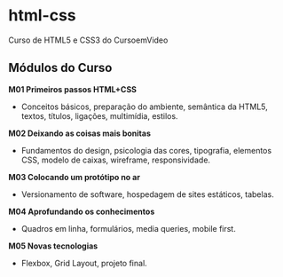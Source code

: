 # html-css
 Curso de HTML5 e CSS3 do CursoemVideo

## Módulos do Curso

**M01 Primeiros passos HTML+CSS**
* Conceitos básicos, preparação do ambiente, semântica da HTML5, textos, títulos, ligações, multimídia, estilos.

**M02 Deixando as coisas mais bonitas**
* Fundamentos do design, psicologia das cores, tipografia, elementos CSS, modelo de caixas, wireframe, responsividade.

**M03 Colocando um protótipo no ar**
* Versionamento de software, hospedagem de sites estáticos, tabelas.

**M04 Aprofundando os conhecimentos**
* Quadros em linha, formulários, media queries, mobile first.

**M05 Novas tecnologias**
* Flexbox, Grid Layout, projeto final.